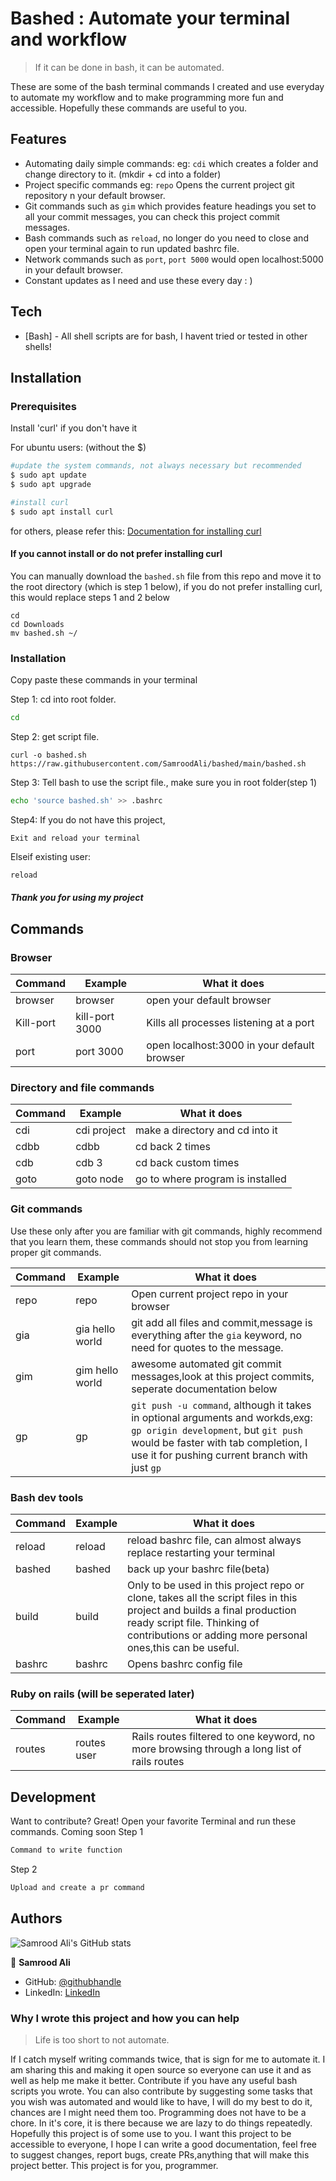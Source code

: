 # Bashed : Automate your terminal and workflow

> If it can be done in bash, it can be automated.

These are some of the bash terminal commands I created and use everyday to automate my workflow and to make programming more fun and accessible. Hopefully these commands are useful to you.
## Features

- Automating daily simple commands:
 eg: `cdi` which creates a folder and change directory to it. (mkdir + cd into a folder)
- Project specific commands
eg: `repo` Opens the current project git repository n your default browser.
- Git commands such as `gim` which provides feature headings you set to all your commit messages, you can check this project commit messages.
- Bash commands such as `reload`, no longer do you need to close and open your terminal again to run updated bashrc file.
- Network commands such as `port`, `port 5000` would open localhost:5000 in your default browser.
- Constant updates as I need and use these every day : )

## Tech
- [Bash] - All shell scripts are for bash, I havent tried or tested in other shells!

## Installation

### Prerequisites

Install 'curl' if you don't have it


For ubuntu users:
(without the $)
```sh
#update the system commands, not always necessary but recommended
$ sudo apt update
$ sudo apt upgrade

#install curl
$ sudo apt install curl
```

for others, please refer this:
[Documentation for installing curl](https://help.ubidots.com/en/articles/2165289-learn-how-to-install-run-curl-on-windows-macosx-linux)


#### If  you cannot install or do not prefer installing curl
You can manually download the `bashed.sh` file from this repo and move it to the root directory (which is step 1 below), if you do not prefer installing curl, this would replace steps 1 and 2 below

```
cd
cd Downloads
mv bashed.sh ~/
```
### Installation
Copy paste these commands in your terminal

Step 1: cd into root folder.

```sh
cd
```
Step 2: get script file.

```
curl -o bashed.sh https://raw.githubusercontent.com/SamroodAli/bashed/main/bashed.sh
```


Step 3: Tell bash to use the script file., make sure you in root folder(step 1)

```sh
echo 'source bashed.sh' >> .bashrc
```
Step4:
If you do not have this project,

`Exit and reload your terminal`

Elseif existing user:
```sh
reload
```
##### Thank you for using my project
## Commands

### Browser
| Command |Example | What it does |
| ------ | ------ | ------ |
|browser | browser | open your default browser|
|Kill-port|kill-port 3000| Kills all processes listening at a port|
|port|port 3000| open localhost:3000 in your default browser|


### Directory and file commands
| Command |Example | What it does |
| ------ | ------ | ------ |
|cdi|cdi project|make a directory and cd into it|
|cdbb|cdbb|cd back 2 times|
|cdb|cdb 3|cd back custom times|
|goto|goto node|go to where program is installed|


### Git commands
Use these only after you are familiar with git commands, highly recommend that you learn them, these commands should not stop you from learning proper git commands.

| Command |Example | What it does |
| ------ | ------ | ------ |
|repo|repo|Open current project repo in your browser|
|gia|gia hello world|git add all files and commit,message is everything after the `gia` keyword, no need for quotes to the message. |
|gim|gim hello world|awesome automated git commit messages,look at this project commits, seperate documentation below |
|gp|gp|`git push -u command`, although it takes in optional arguments and workds,exg: `gp origin development`, but `git push` would be faster with tab completion, I use it for pushing current branch with just `gp`|


### Bash dev tools
| Command |Example | What it does |
| ------ | ------ | ------ |
|reload|reload|reload bashrc file, can almost always replace restarting your terminal|
|bashed|bashed|back up your bashrc file(beta)|
|build|build|Only to be used in this project repo or clone, takes all the script files in this project and builds a final production ready script file. Thinking of contributions or adding more personal ones,this can be useful.
|bashrc|bashrc|Opens bashrc config file|
### Ruby on rails (will be seperated later)
| Command |Example | What it does |
| ------ | ------ | ------ |
|routes|routes user|Rails routes filtered to one keyword, no more browsing through a long list of rails routes|
## Development
Want to contribute? Great!
Open your favorite Terminal and run these commands.
Coming soon
Step 1
```sh
Command to write function
```
Step 2
```sh
Upload and create a pr command
```

## Authors

![Samrood Ali's GitHub stats](https://github-readme-stats.vercel.app/api?username=SamroodAli&count_private=true&theme=dark&show_icons=true)

👤 **Samrood Ali**
- GitHub: [@githubhandle](https://github.com/SamroodAli)
- LinkedIn: [LinkedIn](https://www.linkedin.com/in/samrood-ali/)

### Why I wrote this project and how you can help
> Life is too short to not automate.

If I catch myself writing commands twice, that is sign for me to automate it.
I am sharing this and making it open source so everyone can use it and as well as help me make it better.
Contribute if you have any useful bash scripts you wrote. 
You can also contribute by suggesting some tasks that you wish was automated and would like to have, I will do my best to do it, chances are I might need them too.
Programming does not have to be a chore. In it's core, it is there because we are lazy to do things repeatedly. Hopefully this project is of some use to you.
I want this project to be accessible to everyone, I hope I can write a good documentation, feel free to suggest changes, report bugs, create PRs,anything that will make this project better. 
This project is for you, programmer.
